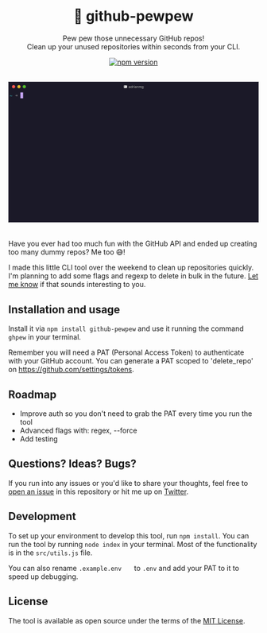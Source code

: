 <p align="center">
    <h1 align="center">🔫 github-pewpew</h1>
    <p align="center">Pew pew those unnecessary GitHub repos!<br>Clean up your unused repositories within seconds from your CLI.</p>
		<p align="center">
			<a href="https://badge.fury.io/js/github-pewpew"><img src="https://badge.fury.io/js/github-pewpew.svg" alt="npm version" height="18"></a>
		</p>
</p>

<p align="center">
	<br>
	<img src="./res/preview.gif" alt="Preview of the tool" width="700">
	<br><br>
</p>

Have you ever had too much fun with the GitHub API and ended up creating too many dummy repos? Me too 😅!

I made this little CLI tool over the weekend to clean up repositories quickly. I'm planning to add some flags and regexp to delete in bulk in the future. [Let me know](http://twitter.com/adrianmg) if that sounds interesting to you.

## Installation and usage

Install it via `npm install github-pewpew` and use it running the command `ghpew` in your terminal.

Remember you will need a PAT (Personal Access Token) to authenticate with your GitHub account. You can generate a PAT scoped to 'delete_repo' on https://github.com/settings/tokens.

## Roadmap
- Improve auth so you don't need to grab the PAT every time you run the tool
- Advanced flags with: regex, --force
- Add testing

## Questions? Ideas? Bugs?

If you run into any issues or you'd like to share your thoughts, feel free to [open an issue](https://github.com/adrianmg/github-pewpew/issues) in this repository or hit me up on [Twitter](https://twitter.com/adrianmg).

## Development

To set up your environment to develop this tool, run `npm install`. You can run the tool by running `node index` in your terminal. Most of the functionality is in the `src/utils.js` file.

You can also rename `.example.env	` to `.env` and add your PAT to it to speed up debugging.

## License

The tool is available as open source under the terms of the [MIT License](http://opensource.org/licenses/MIT).
